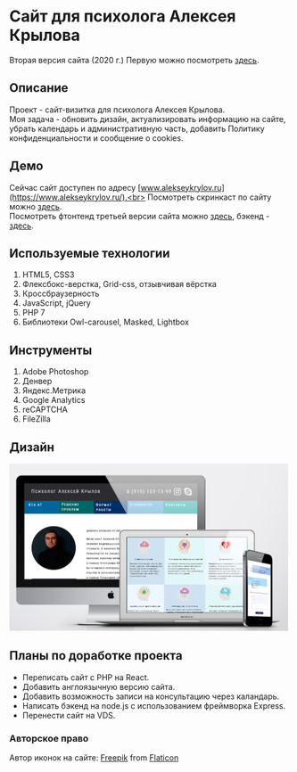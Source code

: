 # Сайт для психолога Алексея Крылова
Вторая версия сайта (2020 г.) Первую можно посмотреть [здесь](https://github.com/IVKrylova/psychologist-Krylov_version1).

## Описание
Проект - сайт-визитка для психолога Алексея Крылова.<br>
Моя задача - обновить дизайн, актуализировать информацию на сайте, убрать календарь и административную часть, добавить Политику конфиденциальности и сообщение о cookies.

## Демо
Сейчас сайт доступен по адресу [www.alekseykrylov.ru](https://www.alekseykrylov.ru/).<br>
Посмотреть скринкаст по сайту можно [здесь](https://youtu.be/0Z0gxhXNHv4).<br>
Посмотреть фтонтенд третьей версии сайта можно [здесь](https://github.com/IVKrylova/psychologist-krylov), бэкенд - [здесь](https://github.com/IVKrylova/psychologist-krylov-api).

## Используемые технологии
1. HTML5, CSS3
2. Флексбокс-верстка, Grid-css, oтзывчивая вёрстка
3. Кроссбраузерность
4. JavaScript, jQuery
5. PHP 7
6. Библиотеки Owl-carousel, Masked, Lightbox

## Инструменты
1. Adobe Photoshop
2. Денвер
3. Яндекс.Метрика
4. Google Analytics
5. reCAPTCHA
6. FileZilla

## Дизайн
<img src="./screenshots/desing.png" alt="Макеты для разных устройств" width=500 /><br>

## Планы по доработке проекта
* Переписать сайт с PHP на React.
* Добавить англоязычную версию сайта.
* Добавить возможность записи на консультацию через каландарь.
* Написать бэкенд на node.js с использованием фреймворка Express.
* Перенести сайт на VDS.

### Авторское право
Автор иконок на сайте: [Freepik](https://www.freepik.com/) from [Flaticon](https://www.flaticon.com/)
